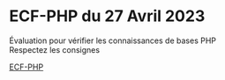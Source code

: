 # ECF-PHP du 27 Avril 2023
Évaluation pour vérifier les connaissances de bases PHP  
Respectez les consignes

[ECF-PHP](./profile/Doc/ECF-PHP.pdf)&nbsp;&nbsp;
